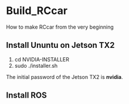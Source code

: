 # Build_RCcar
How to make RCcar from the very beginning
## Install Ununtu on Jetson TX2
1. cd NVIDIA-INSTALLER
2. sudo ./installer.sh

The initial password of the Jetson TX2 is **nvidia**.
## Install ROS
